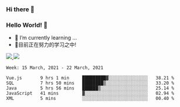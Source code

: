 ### Hi there 👋
### Hello World! 🙌

- 🌱 I’m currently learning ...
- 📖目前正在努力的学习之中!

<a href="https://github.com/anuraghazra/github-readme-stats">
  <img src="https://github-readme-stats.vercel.app/api?username=keyboardWithDream&show_icons=true&repo=github-readme-stats" />
</a>
<a href="https://github.com/anuraghazra/convoychat">
  <img src="https://github-readme-stats.vercel.app/api/top-langs/?username=keyboardWithDream&layout=compact&repo=convoychat" />
</a>



<!--START_SECTION:waka-->
```text
Week: 15 March, 2021 - 22 March, 2021

Vue.js       9 hrs 1 min     █████████▓░░░░░░░░░░░░░░░   38.21 % 
SQL          7 hrs 50 mins   ████████▒░░░░░░░░░░░░░░░░   33.20 % 
Java         5 hrs 56 mins   ██████▒░░░░░░░░░░░░░░░░░░   25.14 % 
JavaScript   41 mins         ▓░░░░░░░░░░░░░░░░░░░░░░░░   02.94 % 
XML          5 mins          ░░░░░░░░░░░░░░░░░░░░░░░░░   00.40 % 
```
<!--END_SECTION:waka-->
